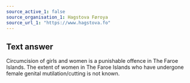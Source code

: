 ```yaml
---
source_active_1: false
source_organisation_1: Hagstova Føroya
source_url_1: "https://www.hagstova.fo"
---
```

## Text answer  
Circumcision of girls and women is a punishable offence in The Faroe Islands. The extent of women in The Faroe Islands who have undergone female genital mutilation/cutting is not known.
